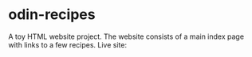 # odin-recipes
A toy HTML website project.
The website consists of a main index page with links to a few recipes.
Live site: 